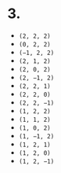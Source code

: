 ﻿# 3. 

-   `(2, 2, 2)`
-   `(0, 2, 2)`
-   `(−1, 2, 2)`
-   `(2, 1, 2)`
-   `(2, 0, 2)`
-   `(2, −1, 2)`
-   `(2, 2, 1)`
-   `(2, 2, 0)`
-   `(2, 2, −1)`
-   `(1, 2, 2)`
-   `(1, 1, 2)`
-   `(1, 0, 2)`
-   `(1, −1, 2)`
-   `(1, 2, 1)`
-   `(1, 2, 0)`
-   `(1, 2, −1)`
